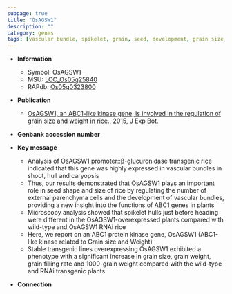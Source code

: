 ```yaml
---
subpage: true
title: "OsAGSW1"
description: ""
category: genes
tags: [vascular bundle, spikelet, grain, seed, development, grain size, grain filling, grain weight, Kinase]
---
```


* **Information**  
    + Symbol: OsAGSW1  
    + MSU: [LOC_Os05g25840](http://rice.plantbiology.msu.edu/cgi-bin/ORF_infopage.cgi?orf=LOC_Os05g25840)  
    + RAPdb: [Os05g0323800](http://rapdb.dna.affrc.go.jp/viewer/gbrowse_details/irgsp1?name=Os05g0323800)  

* **Publication**  
    + [OsAGSW1, an ABC1-like kinase gene, is involved in the regulation of grain size and weight in rice.](http://www.ncbi.nlm.nih.gov/pubmed?term=OsAGSW1,+an+ABC1-like+kinase+gene,+is+involved+in+the+regulation+of+grain+size+and+weight+in+rice.%5BTitle%5D), 2015, J Exp Bot.

* **Genbank accession number**  

* **Key message**  
    + Analysis of OsAGSW1 promoter::β-glucuronidase transgenic rice indicated that this gene was highly expressed in vascular bundles in shoot, hull and caryopsis
    + Thus, our results demonstrated that OsAGSW1 plays an important role in seed shape and size of rice by regulating the number of external parenchyma cells and the development of vascular bundles, providing a new insight into the functions of ABC1 genes in plants
    + Microscopy analysis showed that spikelet hulls just before heading were different in the OsAGSW1-overexpressed plants compared with wild-type and OsAGSW1 RNAi rice
    + Here, we report on an ABC1 protein kinase gene, OsAGSW1 (ABC1-like kinase related to Grain size and Weight)
    + Stable transgenic lines overexpressing OsAGSW1 exhibited a phenotype with a significant increase in grain size, grain weight, grain filling rate and 1000-grain weight compared with the wild-type and RNAi transgenic plants

* **Connection**  



